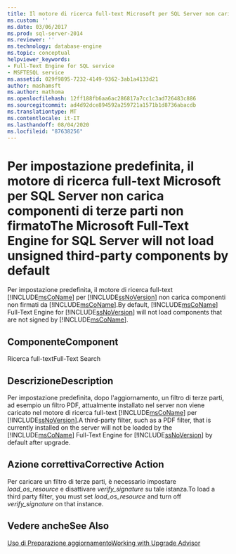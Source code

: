 ```yaml
---
title: Il motore di ricerca full-text Microsoft per SQL Server non caricherà i componenti di terze parti non firmati per impostazione predefinita | Microsoft Docs
ms.custom: ''
ms.date: 03/06/2017
ms.prod: sql-server-2014
ms.reviewer: ''
ms.technology: database-engine
ms.topic: conceptual
helpviewer_keywords:
- Full-Text Engine for SQL service
- MSFTESQL service
ms.assetid: 029f9895-7232-4149-9362-3ab1a4133d21
author: mashamsft
ms.author: mathoma
ms.openlocfilehash: 12ff188fb6aa6ac286817a7cc1c3ad726483c886
ms.sourcegitcommit: ad4d92dce894592a259721a1571b1d8736abacdb
ms.translationtype: MT
ms.contentlocale: it-IT
ms.lasthandoff: 08/04/2020
ms.locfileid: "87638256"
---
```

# <a name="the-microsoft-full-text-engine-for-sql-server-will-not-load-unsigned-third-party-components-by-default"></a><span data-ttu-id="452f3-102">Per impostazione predefinita, il motore di ricerca full-text Microsoft per SQL Server non carica componenti di terze parti non firmato</span><span class="sxs-lookup"><span data-stu-id="452f3-102">The Microsoft Full-Text Engine for SQL Server will not load unsigned third-party components by default</span></span>
  <span data-ttu-id="452f3-103">Per impostazione predefinita, il motore di ricerca full-text [!INCLUDE[msCoName](../../includes/msconame-md.md)] per [!INCLUDE[ssNoVersion](../../includes/ssnoversion-md.md)] non carica componenti non firmati da [!INCLUDE[msCoName](../../includes/msconame-md.md)].</span><span class="sxs-lookup"><span data-stu-id="452f3-103">By default, [!INCLUDE[msCoName](../../includes/msconame-md.md)] Full-Text Engine for [!INCLUDE[ssNoVersion](../../includes/ssnoversion-md.md)] will not load components that are not signed by [!INCLUDE[msCoName](../../includes/msconame-md.md)].</span></span>  
  
## <a name="component"></a><span data-ttu-id="452f3-104">Componente</span><span class="sxs-lookup"><span data-stu-id="452f3-104">Component</span></span>  
 <span data-ttu-id="452f3-105">Ricerca full-text</span><span class="sxs-lookup"><span data-stu-id="452f3-105">Full-Text Search</span></span>  
  
## <a name="description"></a><span data-ttu-id="452f3-106">Descrizione</span><span class="sxs-lookup"><span data-stu-id="452f3-106">Description</span></span>  
 <span data-ttu-id="452f3-107">Per impostazione predefinita, dopo l'aggiornamento, un filtro di terze parti, ad esempio un filtro PDF, attualmente installato nel server non viene caricato nel motore di ricerca full-text [!INCLUDE[msCoName](../../includes/msconame-md.md)] per [!INCLUDE[ssNoVersion](../../includes/ssnoversion-md.md)].</span><span class="sxs-lookup"><span data-stu-id="452f3-107">A third-party filter, such as a PDF filter, that is currently installed on the server will not be loaded by the [!INCLUDE[msCoName](../../includes/msconame-md.md)] Full-Text Engine for [!INCLUDE[ssNoVersion](../../includes/ssnoversion-md.md)] by default after upgrade.</span></span>  
  
## <a name="corrective-action"></a><span data-ttu-id="452f3-108">Azione correttiva</span><span class="sxs-lookup"><span data-stu-id="452f3-108">Corrective Action</span></span>  
 <span data-ttu-id="452f3-109">Per caricare un filtro di terze parti, è necessario impostare *load_os_resource* e disattivare *verify_signature* su tale istanza.</span><span class="sxs-lookup"><span data-stu-id="452f3-109">To load a third party filter, you must set *load_os_resource* and turn off *verify_signature* on that instance.</span></span>  
  
## <a name="see-also"></a><span data-ttu-id="452f3-110">Vedere anche</span><span class="sxs-lookup"><span data-stu-id="452f3-110">See Also</span></span>  
 [<span data-ttu-id="452f3-111">Uso di Preparazione aggiornamento</span><span class="sxs-lookup"><span data-stu-id="452f3-111">Working with Upgrade Advisor</span></span>](../../../2014/sql-server/install/working-with-upgrade-advisor.md)  
  
  
